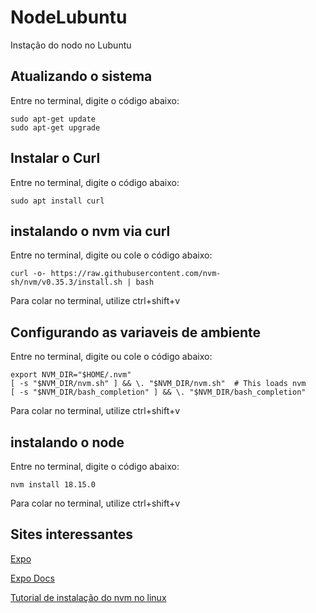 # NodeLubuntu
Instação do nodo no Lubuntu


## Atualizando o sistema
Entre no terminal, digite o código abaixo:
```
sudo apt-get update
sudo apt-get upgrade
```

## Instalar o Curl
Entre no terminal, digite o código abaixo:
```
sudo apt install curl
```

## instalando o nvm via curl
Entre no terminal, digite ou cole o código abaixo:
```
curl -o- https://raw.githubusercontent.com/nvm-sh/nvm/v0.35.3/install.sh | bash

```
Para colar no terminal, utilize ctrl+shift+v


## Configurando as variaveis de ambiente
Entre no terminal, digite ou cole o código abaixo:
```
export NVM_DIR="$HOME/.nvm" 
[ -s "$NVM_DIR/nvm.sh" ] && \. "$NVM_DIR/nvm.sh"  # This loads nvm 
[ -s "$NVM_DIR/bash_completion" ] && \. "$NVM_DIR/bash_completion"

```
Para colar no terminal, utilize ctrl+shift+v



## instalando o node
Entre no terminal, digite o código abaixo:
```
nvm install 18.15.0

```
Para colar no terminal, utilize ctrl+shift+v



## Sites interessantes

[Expo](https://expo.dev/)

[Expo Docs](https://docs.expo.dev/)

[Tutorial de instalação do nvm no linux](https://www.freecodecamp.org/portuguese/news/como-instalar-o-nodejs-no-ubuntu-e-atualizar-o-npm-para-a-versao-mais-recente/)
